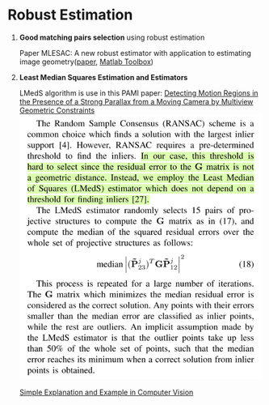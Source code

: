 # Robust Estimation

1. **Good matching pairs selection** using robust estimation
	
	Paper MLESAC: A new robust estimator with application to estimating image geometry([paper](https://www.robots.ox.ac.uk/~vgg/publications/2000/Torr00/torr00.pdf), [Matlab Toolbox](http://graphics.cs.msu.ru/en/science/research/machinelearning/ransactoolbox))

2. **Least Median Squares Estimation and Estimators**

	LMedS algorithm is use in this PAMI paper: [Detecting Motion Regions in the Presence of a Strong Parallax from a Moving Camera by Multiview Geometric Constraints](http://citeseerx.ist.psu.edu/viewdoc/download?doi=10.1.1.73.9563&rep=rep1&type=pdf)
![](imgs/20170522-224926.png)

	[Simple Explanation and Example in Computer Vision](http://homepages.inf.ed.ac.uk/rbf/CVonline/LOCAL_COPIES/AV0405/HEWARD/LeastMedianSquares.html)